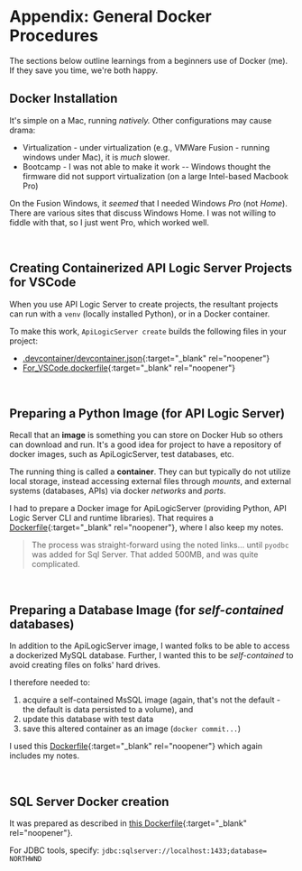 
# Appendix: General Docker Procedures

The sections below outline learnings from a beginners use of Docker (me).  If they save you time, we're both happy.

## Docker Installation

It's simple on a Mac, running _natively._  Other configurations may cause drama:

* Virtualization - under virtualization (e.g., VMWare Fusion - running windows under Mac), it is _much_ slower.
* Bootcamp - I was not able to make it work -- Windows thought the firmware did not support virtualization (on a large Intel-based Macbook Pro)

On the Fusion Windows, it *seemed* that I needed Windows _Pro_ (not _Home_).  There are various sites that
discuss Windows Home.  I was not willing to fiddle with that, so I just went Pro, which worked well.

&nbsp;

## Creating Containerized API Logic Server Projects for VSCode

When you use API Logic Server to create projects, the resultant projects can run with a `venv` (locally installed Python), or in a Docker container.

To make this work, `ApiLogicServer create` builds the following files in your project:

* [.devcontainer/devcontainer.json](https://github.com/valhuber/ApiLogicServer/blob/main/api_logic_server_cli/project_prototype/.devcontainer/devcontainer.json){:target="_blank" rel="noopener"}
* [For_VSCode.dockerfile](https://github.com/valhuber/ApiLogicServer/blob/main/api_logic_server_cli/project_prototype/.devcontainer/For_VSCode.dockerfile){:target="_blank" rel="noopener"}

&nbsp;

## Preparing a Python Image (for API Logic Server)

Recall that an **image** is something you can store on Docker Hub so others can download and run.  It's a good idea for project to have a repository of docker images, such as ApiLogicServer, test databases, etc.

The running thing is called a **container**.  They can but typically do not utilize local storage, instead accessing external files through _mounts_, and external systems (databases, APIs) via docker _networks_ and _ports_.

I had to prepare a Docker image for ApiLogicServer (providing Python, API Logic Server CLI and runtime libraries).  That requires a [Dockerfile](https://github.com/valhuber/ApiLogicServer/blob/main/docker/api_logic_server.Dockerfile){:target="_blank" rel="noopener"}, where I also keep my notes.

> The process was straight-forward using the noted links... until `pyodbc` was added for Sql Server.  That added 500MB, and was quite complicated.

&nbsp;

## Preparing a Database Image (for _self-contained_ databases)

In addition to the ApiLogicServer image, I wanted folks to be able to access a dockerized MySQL database.  Further, I wanted this to be *self-contained* to avoid creating files on folks' hard drives.

I therefore needed to:

1. acquire a self-contained MsSQL image (again, that's not the default - the default is data persisted to a volume), and
2. update this database with test data
3. save this altered container as an image (`docker commit...`)

I used this [Dockerfile](https://github.com/valhuber/ApiLogicServer/blob/main/tests/docker_databases/Dockerfile-MySQL-container-data){:target="_blank" rel="noopener"} which again includes my notes.

&nbsp;

## SQL Server Docker creation

It was prepared as described in [this Dockerfile](https://github.com/valhuber/ApiLogicServer/blob/main/tests/docker_databases/Dockerfile-SqlSvr-instructions){:target="_blank" rel="noopener"}.

For JDBC tools, specify: ```jdbc:sqlserver://localhost:1433;database= NORTHWND```